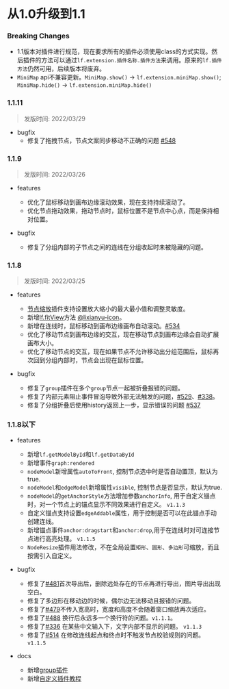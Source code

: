 # 从1.0升级到1.1

### Breaking Changes

- 1.1版本对插件进行规范，现在要求所有的插件必须使用class的方式实现。然后插件的方法可以通过`lf.extension.插件名称.插件方法`来调用。原来的`lf.插件方法`仍然可用，后续版本将废弃。
- `MiniMap` api不兼容更新。`MiniMap.show()` -> `lf.extension.miniMap.show()`; `MiniMap.hide()` -> `lf.extension.miniMap.hide()`

### 1.1.11

> 发版时间: 2022/03/29

- bugfix
  - 修复了拖拽节点，节点文案同步移动不正确的问题 [#548](https://github.com/didi/LogicFlow/issues/548)

### 1.1.9

> 发版时间: 2022/03/26

- features
  - 优化了鼠标移动到画布边缘滚动效果，现在支持持续滚动了。
  - 优化节点拖动效果，拖动节点时，鼠标位置不是节点中心点，而是保持相对位置。

- bugfix
  - 修复了分组内部的子节点之间的连线在分组收起时未被隐藏的问题。

### 1.1.8 

> 发版时间: 2022/03/25

- features
  - [节点缩放](/guide/extension/extension-node-resize.html)插件支持设置放大缩小的最大最小值和调整灵敏度。
  - 新增[lf.fitView](/api/logicFlowApi.html#fitview)方法 [@lixianyu-icon](https://github.com/lixianyu-icon)。
  - 新增在连线时，鼠标移动到画布边缘画布自动滚动。[#534](https://github.com/didi/LogicFlow/issues/534)
  - 优化了移动节点到画布边缘的交互，现在移动节点到画布边缘会自动扩展画布大小。
  - 优化了移动节点的交互，现在如果节点不允许移动出分组范围后，鼠标再次回到分组内部时，节点会出现在鼠标位置。

- bugfix
  - 修复了`group`插件在多个`group`节点一起被折叠报错的问题。
  - 修复了内部元素阻止事件冒泡导致外部无法触发的问题，[#529](https://github.com/didi/LogicFlow/issues/529)、[#338](https://github.com/didi/LogicFlow/issues/338)。
  - 修复了分组折叠后使用history返回上一步，显示错误的问题 [#537](https://github.com/didi/LogicFlow/issues/537)
  
### 1.1.8以下

- features
  - 新增`lf.getModelById`和`lf.getDataById`
  - 新增事件`graph:rendered`
  - `nodeModel`新增属性`autoToFront`, 控制节点选中时是否自动置顶，默认为true.
  - `nodeModel`和`edgeModel`新增属性`visible`, 控制节点是否显示，默认为true.
  - `nodeModel`的`getAnchorStyle`方法增加参数`anchorInfo`, 用于自定义锚点时，对一个节点上的锚点显示不同效果进行自定义。 `v1.1.3`
  - 自定义锚点支持设置`edgeAddable`属性，用于控制是否可以在此锚点手动创建连线。
  - 新增锚点事件`anchor:dragstart`和`anchor:drop`,用于在连线时对可连接节点进行高亮处理。 `v1.1.5`
  - `NodeResize`插件用法修改，不在全局设置`矩形`、`圆形`、`多边形`可缩放，而且按需引入自定义。

- bugfix
  - 修复了[#481](https://github.com/didi/LogicFlow/issues/481)首次导出后，删除远处存在的节点再进行导出，图片导出出现空白。
  - 修复了多边形在移动边的时候，偶尔边无法移动且报错的问题。
  - 修复了[#479](https://github.com/didi/LogicFlow/issues/479)不传入宽高时，宽度和高度不会随着窗口缩放再次适应。
  - 修复了[#488](https://github.com/didi/LogicFlow/issues/488) 换行后永远多一个换行符的问题。`v1.1.1`。
  - 修复了[#336](https://github.com/didi/LogicFlow/issues/336) 在某些中文输入下，文字内部不显示的问题。 `v1.1.3`
  - 修复了[#514](https://github.com/didi/LogicFlow/issues/514) 在修改连线起点和终点时不触发节点校验规则的问题。 `v1.1.5`

- docs
  - 新增[group插件](/guide/extension/component-group.md)
  - 新增[自定义插件教程](/guide/extension/component-custom.html)